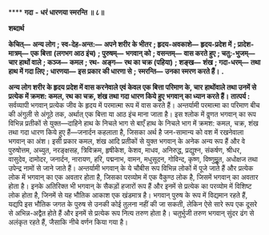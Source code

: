 **** **गदा** **-** **धरं धारणया स्मरन्ति ॥ ८॥** 

**शब्दार्थ** 

**केचित्—** **अन्य लोग** **; स्व-देह-अन्त:—** **अपने शरीर के भीतर** **; हृदय-अवकाशे—** **हृदय-प्रदेश में** **; प्रादेश-मात्रम्—** **एक बित्ता** **(लगभग आठ इंच)** **; पुरुषम्—** **भगवान् को** **; वसन्तम्—** **वास करते हुए** **; चतु:-भुजम्—** **चार हाथों वाले** **; कञ्ज—** **कमल** **; रथ-** **अङ्ग—** **रथ का चक्र (पहिया)** **; शङ्ख—** **शंख** **; गदा-धरम्—** **तथा हाथ में गदा लिए** **; धारणया—** **इस प्रकार की धारणा से** **;** **स्मरन्ति—** **उनका स्मरण करते हैं।** **.** 

**अन्य लोग शरीर के हृदय प्रदेश में वास करनेवाले एवं केवल एक बित्ता परिमाण के, चार** **हाथोंवाले तथा उनमें से प्रत्येक में क्रमश: कमल, रथ का चक्र, शंख तथा गदा धारण किये हुए** **भगवान् का ध्यान करते हैं।** **तात्पर्य :** सर्वव्यापी भगवान् प्रत्येक जीव के हृदय में परमात्मा रूप में वास करते हैं। अन्तर्यामी परमात्मा का परिमाण बीच की अंगुली से अंगूठे तक, अर्थात् एक बित्ता या आठ इंच माना जाता है। इस श्लोक में वॢणत भगवान् का रूप विभिन्न प्रतीकों से युक्त—दाहिने हाथ के निचले भाग से बाएँ हाथ के निचले भाग में क्रमश: कमल, चक्र, शंख तथा गदा धारण किये हुए हैं—जनार्दन कहलाता है, जिसका अर्थ है जन-सामान्य को वश में रखनेवाला भगवान् का अंश। इसी प्रकार कमल, शंख आदि प्रतीकों से युक्त भगवान् के अनेक अन्य रूप हैं और वे पुरुषोत्तम, अच्युत, नरङ्क्षसह, त्रिविक्रम, हृषीकेश, केशव, माधव, अनिरुद्ध, प्रद्युश्न, संकर्षण, श्रीधर, वासुदेव, दामोदर, जनार्दन, नारायण, हरि, पद्मनाभ, वामन, मधुसूदन, गोविन्द, कृष्ण, विष्णुमूॢत, अधोक्षज तथा उपेन्द्र नामों से जाने जाते हैं। अन्तर्यामी भगवान् के ये चौबीस रूप विभिन्न लोकों में पूजे जाते हैं और प्रत्येक लोक में भगवान् का एक अवतार होता है, जिसका परव्योम में एक वैकुण्ठ लोक है, जिसमें भगवान् का अवतार होता है। इनके अतिरिक्त भी भगवान् के सैकड़ों हजारों रूप हैं और इनमें से प्रत्येक का परव्योम में विशिष्ट लोक होता है, जिनमें से यह भौतिक आकाश एक खंडमात्र है। भगवान् पुरुष के रूप में विद्यमान रहते हैं, यद्यपि इस भौतिक जगत के पुरुष से उनकी कोई तुलना नहीं की जा सकती, लेकिन ऐसे सारे रूप एक दूसरे से अभिन्न-अद्वैत होते हैं और इनमें से प्रत्येक रूप नित्य तरुण होता है। चतुर्भुजी तरुण भगवान् सुंदर ढंग से अलंकृत रहते हैं, जैसाकि नीचे वर्णन किया गया है। 